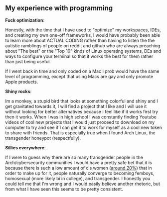 ## My experience with programming
__Fuck optimization__:

Honestly, with the time that I have used to "optimize" my workspaces, IDEs, and creating my own one-off frameworks, I would have probably been able to learn more about ACTUAL CODING rather than having to listen the the autistic ramblings of people on reddit and github who are always preaching about "The best" or the "Top 10" kinds of Linux operating systems, DEs and ways to configure your terminal so that it works the best for them rather than just being useful.

If I went back in time and only coded on a Mac I prob would have the same level of programming, except that using Macs are gay and only promote Apple products.

__Shiny rocks__:

Im a monkey, a stupid bird that looks at something colorful and shiny and I get gravitated towards it, I will find a project that I like and I will use it without looking for better alternatives because I feel like if it works first try then it works. When I was in high school I was constantly finding Youtube videos of cool new projects that I would just proceed to download on my computer to try and see if I can get it to work for myself as a cool new token to share with friends. That is especially true when I found Arch Linux, the transgender honeypot (respectfully).

__Sillies everywhere__:

If I were to guess why there are so many transgender people in the Arch/cybersecurity communities I would have a pretty safe bet that it is because there is such a low amount of cis women ([around 20%](https://www.zippia.com/computer-scientist-jobs/demographics/)) that in order to make up for it, people naturally converge to becoming femboys, homosexual (more likely bi in college), and transgender. I honestly you could tell me that I'm wrong and I would easily believe another rhetoric, but from what I have seen this seems to be pretty consistent.

